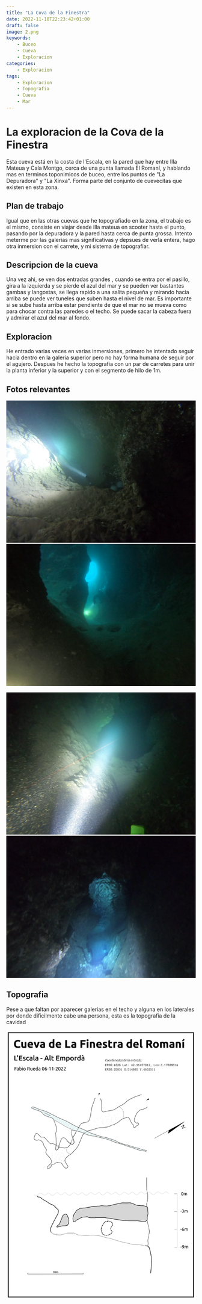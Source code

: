 ```yaml
---
title: "La Cova de la Finestra"
date: 2022-11-18T22:23:42+01:00
draft: false
image: 2.png
keywords:
    - Buceo
    - Cueva
    - Exploracion
categories:
    - Exploracion
tags:
    - Exploracion
    - Topografia
    - Cueva
    - Mar
---
```


# La exploracion de la Cova de la Finestra

Esta cueva está en la costa de l'Escala, en la pared que hay entre Illa Mateua y Cala Montgo, cerca de una punta llamada El Romaní, y hablando mas en terminos toponimicos de buceo, entre los puntos de "La Depuradora" y "La Xinxa". Forma parte del conjunto de cuevecitas que existen en esta zona. 

## Plan de trabajo

Igual que en las otras cuevas que he topografiado en la zona, el trabajo es el mismo, consiste en viajar desde illa mateua en scooter hasta el punto, pasando por la depuradora y la pared hasta cerca de punta grossa. Intento meterme por las galerias mas significativas y depsues de verla entera, hago otra inmersion con el carrete, y mi sistema de topografiar.

## Descripcion de la cueva

Una vez ahi, se ven dos entradas grandes , cuando se entra por el pasillo, gira a la izquierda y se pierde el azul del mar y se pueden ver bastantes gambas y langostas, se llega rapido a una salita pequeña y mirando hacia arriba se puede ver tuneles que suben hasta el nivel de mar. Es importante si se sube hasta arriba estar pendiente de que el mar no se mueva como para chocar contra las paredes o el techo. Se puede sacar la cabeza fuera y admirar el azul del mar al fondo.

## Exploracion

He entrado varias veces en varias inmersiones, primero he intentado seguir hacia dentro en la galeria superior pero no hay forma humana de seguir por el agujero. Despues he hecho la topografia con un par de carretes para unir la planta inferior y la superior y con el segmento de hilo de 1m.


## Fotos relevantes
![El tunel inferior visto desde la parte de arriba](1.webp)
![Foto volviendo por la galeria inferior donde se pueden ver las dos entradas](2.webp)

![Vista del pozo que comunica con la galeria inferior](3.webp)
![Antes de sacar la cabeza en la lamina de agua](4.webp)

## Topografia

Pese a que faltan por aparecer galerias en el techo y alguna en los laterales por donde dificilmente cabe una persona, esta es la topografia de la cavidad

![Topografia de la cova de la finestra del romaní](topo.png)
